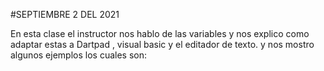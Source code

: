 #SEPTIEMBRE 2 DEL 2021

En esta clase el instructor  nos hablo  de las variables y nos explico como adaptar estas a Dartpad , visual basic y el editador de texto.
y nos mostro algunos ejemplos los cuales son:

